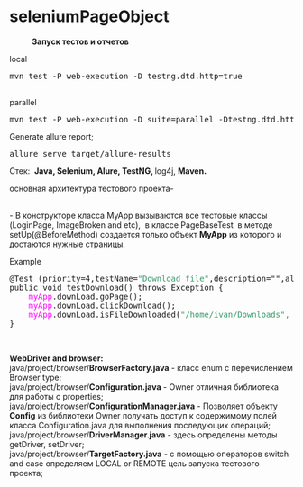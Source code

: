 # seleniumPageObject
<p style="padding-left: 40px; text-align: justify;"><strong>Запуск тестов и отчетов</strong></p>
<p>local</p>
<pre>mvn <span class="pl-c1">test</span> -P web-execution -D testng.dtd.http=true<br /><br /></pre>
<p>parallel</p>
<pre>mvn test -P web-execution -D suite=parallel -Dtestng.dtd.http=true </pre>
<p>Generate allure report;</p><pre>allure serve target/allure-results</pre></p>
<p>Стек:&nbsp; <strong>Java, Selenium, Alure, TestNG, </strong>log4j,&nbsp;<strong>Maven.</strong></p>
<p>основная архитектура тестового проекта- </p><br> - В конструкторе класса MyApp вызываются все тестовые классы (LoginPage, ImageBroken and etc), &nbsp;в классе PageBaseTest&nbsp; в методе setUp(@BeforeMethod) создается только объект <strong>MyApp</strong> из которого и достаются нужные страницы.&nbsp;</p>
<p>Example</p>
<pre>@Test (priority=4,testName=<span style="color: #339966;">"Download file"</span>,description="",alwaysRun = true)<br />public void testDownload() throws Exception {<br />    <span style="color: #ff00ff;">myApp</span>.downLoad.goPage();<br />    <span style="color: #ff00ff;">myApp</span>.downLoad.clickDownload();<br />    <span style="color: #ff00ff;">myApp</span>.downLoad.isFileDownloaded(<span style="color: #339966;">"/home/ivan/Downloads", "some-file.txt"</span>);<br />}</pre>
<p>&nbsp;</p>
<p><strong>WebDriver and browser:</strong><br />java/project/browser/<strong>BrowserFactory.java</strong> - класс enum с перечислением Browser type;<br />java/project/browser/<strong>Configuration.java</strong> - Owner отличная библиотека для работы с properties;<br />java/project/browser/<strong>ConfigurationManager.java</strong> - Позволяет объекту <strong>Config</strong> из библиотеки Owner получать доступ к содержимому полей класса Configuration.java для выполнения последующих операций;<br />java/project/browser/<strong>DriverManager.java</strong> - здесь определены методы getDriver, setDriver;<br />java/project/browser/<strong>TargetFactory.java</strong> - с помощью операторов switch and case определяем LOCAL or REMOTE цель запуска тестового проекта;</p>
